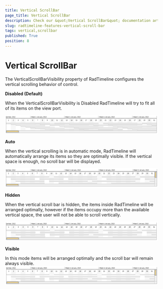 ```yaml
---
title: Vertical ScrollBar
page_title: Vertical ScrollBar
description: Check our &quot;Vertical ScrollBar&quot; documentation article for the RadTimeline {{ site.framework_name }} control.
slug: radtimeline-features-vertical-scroll-bar
tags: vertical,scrollbar
published: True
position: 8
---
```


# Vertical ScrollBar

The VerticalScrollBarVisibility property of RadTimeline configures the vertical scrolling behavior of control.

__Disabled (Default)__

When the VerticalScrollBarVisibility is Disabled RadTimeline will try to fit all of its items on the view port. 

![Rad Timeline-Features-Vertical Scroll Bar Visibility-Disabled](images/RadTimeline-Features-VerticalScrollBarVisibility-Disabled.png)

__Auto__

When the vertical scrolling is in automatic mode, RadTimeline will automatically arrange its items so they are optimally visible. If the vertical space is enough, no scroll bar will be displayed.

![Rad Timeline-Features-Vertical Scroll Bar Visibility-Auto](images/RadTimeline-Features-VerticalScrollBarVisibility-Auto.png)

__Hidden__

When the vertical scroll bar is hidden, the items inside RadTimeline will be arranged optimally, however if the items occupy more than the available vertical space, the user will not be able to scroll vertically.

![Rad Timeline-Features-Vertical Scroll Bar Visibility-Hidden](images/RadTimeline-Features-VerticalScrollBarVisibility-Hidden.png)

__Visible__

In this mode items will be arranged optimally and the scroll bar will remain always visible.
![Rad Timeline-Features-Vertical Scroll Bar Visibility-Visible](images/RadTimeline-Features-VerticalScrollBarVisibility-Visible.png)